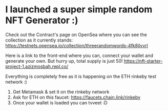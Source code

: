 # I launched a super simple random NFT Generator :)

Check out the Contract's page on OpenSea where you can see the collection as it currently stands: https://testnets.opensea.io/collection/threerandomwords-4fk8jlvvrl

Here is a link to the front-end where you can, connect your wallet and generate your own. But hurry up, total supply is just 50! https://nft-starter-project-1.azizmosbah.repl.co/

Everything is completely free as it is happening on the ETH rinkeby test network :)


  1.  Get Metamask & set it on the rinkeby network
  2.  Ask for ETH on this faucet: https://faucets.chain.link/rinkeby
  3.  Once your wallet is loaded you can tvveet :D



